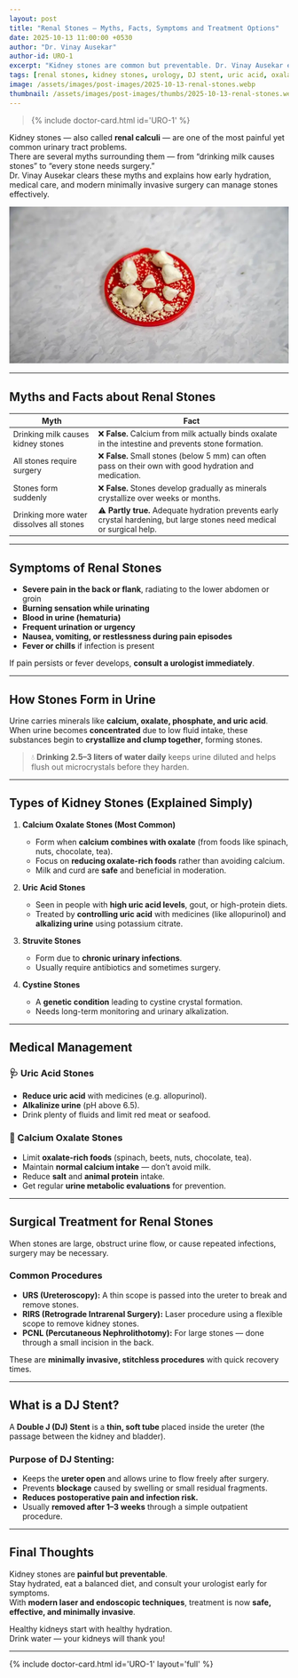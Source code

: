 ```yaml
---
layout: post
title: "Renal Stones — Myths, Facts, Symptoms and Treatment Options"
date: 2025-10-13 11:00:00 +0530
author: "Dr. Vinay Ausekar"
author-id: URO-1
excerpt: "Kidney stones are common but preventable. Dr. Vinay Ausekar explains how they form, how hydration helps, myths vs. facts, dietary control, and the role of medical and surgical treatments including DJ stenting."
tags: [renal stones, kidney stones, urology, DJ stent, uric acid, oxalate, hydration, Dr. Vinay Ausekar]
image: /assets/images/post-images/2025-10-13-renal-stones.webp
thumbnail: /assets/images/post-images/thumbs/2025-10-13-renal-stones.webp
---
```


> {% include doctor-card.html id='URO-1' %}

Kidney stones — also called **renal calculi** — are one of the most painful yet common urinary tract problems.  
There are several myths surrounding them — from “drinking milk causes stones” to “every stone needs surgery.”  
Dr. Vinay Ausekar clears these myths and explains how early hydration, medical care, and modern minimally invasive surgery can manage stones effectively.

<!-- inline image (same as cover) -->
![Kidney or Renal Stone Photo](/assets/images/post-images/2025-10-13-renal-stones.webp)

---

## Myths and Facts about Renal Stones

| Myth | Fact |
|------|------|
| Drinking milk causes kidney stones | ❌ **False.** Calcium from milk actually binds oxalate in the intestine and prevents stone formation. |
| All stones require surgery | ❌ **False.** Small stones (below 5 mm) can often pass on their own with good hydration and medication. |
| Stones form suddenly | ❌ **False.** Stones develop gradually as minerals crystallize over weeks or months. |
| Drinking more water dissolves all stones | ⚠️ **Partly true.** Adequate hydration prevents early crystal hardening, but large stones need medical or surgical help. |

---

## Symptoms of Renal Stones

- **Severe pain in the back or flank**, radiating to the lower abdomen or groin  
- **Burning sensation while urinating**  
- **Blood in urine (hematuria)**  
- **Frequent urination or urgency**  
- **Nausea, vomiting, or restlessness during pain episodes**  
- **Fever or chills** if infection is present  

If pain persists or fever develops, **consult a urologist immediately**.

---

## How Stones Form in Urine

Urine carries minerals like **calcium, oxalate, phosphate, and uric acid**.  
When urine becomes **concentrated** due to low fluid intake, these substances begin to **crystallize and clump together**, forming stones.

> 💧 **Drinking 2.5–3 liters of water daily** keeps urine diluted and helps flush out microcrystals before they harden.

---

## Types of Kidney Stones (Explained Simply)

1. **Calcium Oxalate Stones (Most Common)**  
   - Form when **calcium combines with oxalate** (from foods like spinach, nuts, chocolate, tea).  
   - Focus on **reducing oxalate-rich foods** rather than avoiding calcium.  
   - Milk and curd are **safe** and beneficial in moderation.

2. **Uric Acid Stones**  
   - Seen in people with **high uric acid levels**, gout, or high-protein diets.  
   - Treated by **controlling uric acid** with medicines (like allopurinol) and **alkalizing urine** using potassium citrate.

3. **Struvite Stones**  
   - Form due to **chronic urinary infections**.  
   - Usually require antibiotics and sometimes surgery.

4. **Cystine Stones**  
   - A **genetic condition** leading to cystine crystal formation.  
   - Needs long-term monitoring and urinary alkalization.

---

## Medical Management

### 🩺 Uric Acid Stones
- **Reduce uric acid** with medicines (e.g. allopurinol).  
- **Alkalinize urine** (pH above 6.5).  
- Drink plenty of fluids and limit red meat or seafood.

### 🧂 Calcium Oxalate Stones
- Limit **oxalate-rich foods** (spinach, beets, nuts, chocolate, tea).  
- Maintain **normal calcium intake** — don’t avoid milk.  
- Reduce **salt** and **animal protein** intake.  
- Get regular **urine metabolic evaluations** for prevention.

---

## Surgical Treatment for Renal Stones

When stones are large, obstruct urine flow, or cause repeated infections, surgery may be necessary.

### Common Procedures
- **URS (Ureteroscopy):** A thin scope is passed into the ureter to break and remove stones.  
- **RIRS (Retrograde Intrarenal Surgery):** Laser procedure using a flexible scope to remove kidney stones.  
- **PCNL (Percutaneous Nephrolithotomy):** For large stones — done through a small incision in the back.  

These are **minimally invasive, stitchless procedures** with quick recovery times.

---

## What is a DJ Stent?

A **Double J (DJ) Stent** is a **thin, soft tube** placed inside the ureter (the passage between the kidney and bladder).

### Purpose of DJ Stenting:
- Keeps the **ureter open** and allows urine to flow freely after surgery.  
- Prevents **blockage** caused by swelling or small residual fragments.  
- **Reduces postoperative pain and infection risk.**  
- Usually **removed after 1–3 weeks** through a simple outpatient procedure.

---

## Final Thoughts

Kidney stones are **painful but preventable**.  
Stay hydrated, eat a balanced diet, and consult your urologist early for symptoms.  
With **modern laser and endoscopic techniques**, treatment is now **safe, effective, and minimally invasive**.

Healthy kidneys start with healthy hydration.  
Drink water — your kidneys will thank you!

---

{% include doctor-card.html id='URO-1' layout='full' %}
